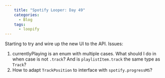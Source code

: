 ```yaml
---
    title: "Spotify Looper: Day 49"
    categories:
      - Blog
    tags:
      - loopify
---
```

Starting to try and wire up the new UI to the API. Issues: 

1. currentlyPlaying is an enum with multiple cases. What should I do in when case is not `.track`? And is `playlistItem.track` the same type as `Track`?
2. How to adapt `TrackPosition` to interface with `spotify.progressMS`? 